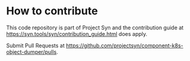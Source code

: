 # How to contribute

This code repository is part of Project Syn and the contribution guide at
https://syn.tools/syn/contribution_guide.html does apply.

Submit Pull Requests at https://github.com/projectsyn/component-k8s-object-dumper/pulls.
